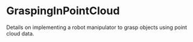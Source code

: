 # GraspingInPointCloud
Details on implementing a robot manipulator to grasp objects using point cloud data.
